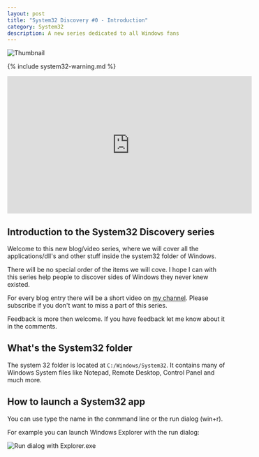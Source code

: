 ```yaml
---
layout: post
title: "System32 Discovery #0 - Introduction"
category: System32
description: A new series dedicated to all Windows fans
---
```


![Thumbnail](https://user-images.githubusercontent.com/58633848/149652730-449108d1-f1a2-4b0c-8135-72622f5c99c3.png)

{% include system32-warning.md %}

<iframe width="560" height="315" src="https://www.youtube.com/embed/jR00xNtZHXQ" title="YouTube video player" frameborder="0" allow="accelerometer; autoplay; clipboard-write; encrypted-media; gyroscope; picture-in-picture" allowfullscreen></iframe>

## Introduction to the System32 Discovery series

Welcome to this new blog/video series, where we will cover all the applications/dll's and other stuff inside the system32 folder of Windows.

There will be no special order of the items we will cove. I hope I can with this series help people to discover sides of Windows they never knew existed.

For every blog entry there will be a short video on [my channel](https://www.youtube.com/channel/UC4PrjxDrZ_PCqhnzBfjQxdQ). Please subscribe if you don't want to miss a part of this series.

Feedback is more then welcome. If you have feedback let me know about it in the comments.

## What's the System32 folder

The system 32 folder is located at `C:/Windows/System32`. It contains many of Windows System files like Notepad, Remote Desktop, Control Panel and much more.

## How to launch a System32 app

You can use type the name in the conmmand line or the run dialog (win+r).

For example you can launch Windows Explorer with the run dialog:

![Run dialog with Explorer.exe](https://user-images.githubusercontent.com/58633848/147580468-63f92103-9a75-4592-874e-69ab32d7dc5b.png)
